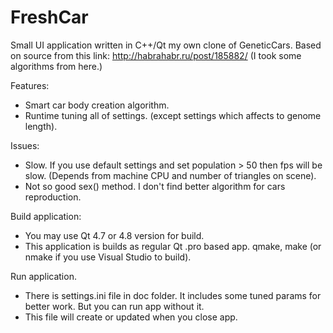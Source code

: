 FreshCar
========

Small UI application written in C++/Qt my own clone of GeneticCars. 
Based on source from this link: http://habrahabr.ru/post/185882/ (I took some algorithms from here.)

Features:
 - Smart car body creation algorithm.
 - Runtime tuning all of settings. (except settings which affects to genome length).

Issues:
 - Slow. If you use default settings and set population > 50 then fps will be slow. (Depends from machine CPU and number of triangles on scene).
 - Not so good sex() method. I don't find better algorithm for cars reproduction.
 
 
Build application:
 - You may use Qt 4.7 or 4.8 version for build. 
 - This application is builds as regular Qt .pro based app. qmake, make (or nmake if you use Visual Studio to build).
 
Run application.
 - There is settings.ini file in doc folder. It includes some tuned params for better work. But you can run app without it. 
 - This file will create or updated when you close app.
 
